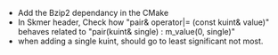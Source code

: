 
* Add the Bzip2 dependancy in the CMake
* In Skmer header, Check how "pair& operator|= (const kuint& value)" behaves related to "pair(kuint& single) : m_value(0, single)"
* when adding a single kuint, should go to least significant not most.